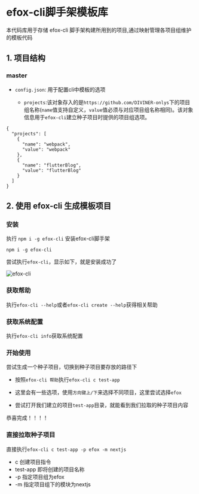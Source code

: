 # efox-cli脚手架模板库
本代码库用于存储 efox-cli 脚手架构建所用到的项目,通过映射管理各项目组维护的模板代码
## 1. 项目结构

### master
- `config.json`: 用于配置cli中模板的选项

  * `projects`:该对象存入的是`https://github.com/DIVINER-onlys`下的项目组名称(`name`值支持自定义，`value`值必须与对应项目组名称相同)。该对象信息用于`efox-cli`建立种子项目时提供的项目组选项。
```
{
  "projects": [
    {
      "name": "webpack",
      "value": "webpack"
    },
    {
      "name": "flutterBlog",
      "value": "flutterBlog"
    }
  ]
}
```

## 2. 使用 efox-cli 生成模板项目
### 安装
执行 `npm i -g efox-cli` 安装efox-cli脚手架
```
npm i -g efox-cli
```

尝试执行`efox-cli`，显示如下，就是安装成功了

![efox-cli](https://s1.ax1x.com/2020/03/20/8clrhd.png)

### 获取帮助
执行`efox-cli --help`或者`efox-cli create --help`获得相关帮助

<!-- ![efox-cli help](https://s1.ax1x.com/2020/03/20/8clw7D.png) -->

### 获取系统配置
执行`efox-cli info`获取系统配置

<!-- ![efox-cli info](https://s1.ax1x.com/2020/03/20/8clBAe.md.png) -->


### 开始使用
尝试生成一个种子项目，切换到种子项目要存放的路径下

* 按照`efox-cli 帮助`执行`efox-cli c test-app`

<!-- ![efox-cli create](https://s1.ax1x.com/2020/03/20/8clNX6.png) -->

* 这里会有一些选项，使用`方向键上/下`来选择不同项目，这里尝试选择`efox`

<!-- ![efox-cli create](https://s1.ax1x.com/2020/03/20/8cld0O.png) -->

<!-- * 这里可以选自己需要的模板代码，`方向键上/下`选择`nextjs` -->

<!-- ![efox-cli create](https://s1.ax1x.com/2020/03/20/8cl61I.png) -->

* 尝试打开我们建立的项目`test-app`目录，就能看到我们拉取的种子项目内容

恭喜完成！！！！

### 直接拉取种子项目
直接执行`efox-cli c test-app -p efox -m nextjs`
* c 创建项目指令
* test-app 即将创建的项目名称
* -p 指定项目组为efox
* -m 指定项目组下的模块为nextjs



